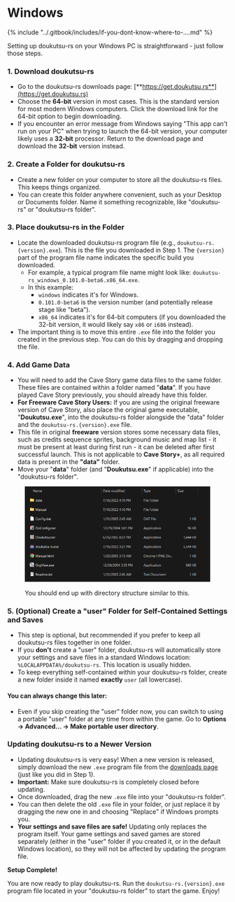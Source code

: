 # Windows

{% include "../.gitbook/includes/if-you-dont-know-where-to-....md" %}

Setting up doukutsu-rs on your Windows PC is straightforward - just follow those steps.

### 1. Download doukutsu-rs

* Go to the doukutsu-rs downloads page: [**https://get.doukutsu.rs**](https://get.doukutsu.rs)
* Choose the **64-bit** version in most cases. This is the standard version for most modern Windows computers. Click the download link for the 64-bit option to begin downloading.
* If you encounter an error message from Windows saying "This app can't run on your PC" when trying to launch the 64-bit version, your computer likely uses a **32-bit** processor. Return to the download page and download the **32-bit** version instead.

### 2. Create a Folder for doukutsu-rs

* Create a new folder on your computer to store all the doukutsu-rs files. This keeps things organized.
* You can create this folder anywhere convenient, such as your Desktop or Documents folder. Name it something recognizable, like "doukutsu-rs" or "doukutsu-rs folder".

### 3. Place doukutsu-rs in the Folder

* Locate the downloaded doukutsu-rs program file (e.g., `doukutsu-rs.{version}.exe`). This is the file you downloaded in Step 1. The `{version}` part of the program file name indicates the specific build you downloaded.
  * For example, a typical program file name might look like: `doukutsu-rs_windows_0.101.0-beta6.x86_64.exe`.
  * In this example:
    * `windows` indicates it's for Windows.
    * `0.101.0-beta6` is the version number (and potentially release stage like "beta").
    * `x86_64` indicates it's for 64-bit computers (if you downloaded the 32-bit version, it would likely say `x86` or `i686` instead).
* The important thing is to move this entire `.exe` file into the folder you created in the previous step. You can do this by dragging and dropping the file.

### 4. Add Game Data

* You will need to add the Cave Story game data files to the same folder. These files are contained within a folder named "**data**". If you have played Cave Story previously, you should already have this folder.
* **For Freeware Cave Story Users:** If you are using the original freeware version of Cave Story, also place the original game executable, "**Doukutsu.exe**", into the doukutsu-rs folder alongside the "data" folder and the `doukutsu-rs.{version}.exe` file.
* This file in original **freeware** version stores some necessary data files, such as credits sequence sprites, background music and map list - it must be present at least during first run - it can be deleted after first successful launch. This is not applicable to **Cave Story+**, as all required data is present in the **"data"** folder.
* Move your "**data**" folder (and "**Doukutsu.exe**" if applicable) into the "doukutsu-rs folder".

<figure><img src="../.gitbook/assets/image (26).png" alt=""><figcaption><p>You should end up with directory structure similar to this.</p></figcaption></figure>

### 5. (Optional) Create a "user" Folder for Self-Contained Settings and Saves

* This step is optional, but recommended if you prefer to keep all doukutsu-rs files together in one folder.
* If you **don't** create a "user" folder, doukutsu-rs will automatically store your settings and save files in a standard Windows location: `%LOCALAPPDATA%/doukutsu-rs`. This location is usually hidden.
* To keep everything self-contained within your doukutsu-rs folder, create a new folder inside it named **exactly** `user` (all lowercase).

#### You can always change this later:

* Even if you skip creating the "user" folder now, you can switch to using a portable "user" folder at any time from within the game. Go to **Options -> Advanced... -> Make portable user directory**.

### Updating doukutsu-rs to a Newer Version

* Updating doukutsu-rs is very easy! When a new version is released, simply download the new `.exe` program file from the [downloads page](https://get.doukutsu.rs) (just like you did in Step 1).
* **Important:** Make sure doukutsu-rs is completely closed before updating.
* Once downloaded, drag the new `.exe` file into your "doukutsu-rs folder".
* You can then delete the old `.exe` file in your folder, or just replace it by dragging the new one in and choosing "Replace" if Windows prompts you.
* **Your settings and save files are safe!** Updating only replaces the program itself. Your game settings and saved games are stored separately (either in the "user" folder if you created it, or in the default Windows location), so they will not be affected by updating the program file.

**Setup Complete!**

You are now ready to play doukutsu-rs. Run the `doukutsu-rs.{version}.exe` program file located in your "doukutsu-rs folder" to start the game. Enjoy!
